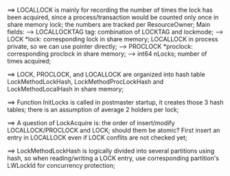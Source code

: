==> LOCALLOCK is mainly for recording the number of times the lock has been
	acquired, since a process/transaction would be counted only once in share
	memory lock; the numbers are tracked per ResourceOwner;
	Main fields:
	--> LOCALLOCKTAG tag: combination of LOCKTAG and lockmode;
	--> LOCK *lock: corresponding lock in share memory; LOCALLOCK in process
		private, so we can use pointer directly;
	--> PROCLOCK *proclock: corresponding proclock in share memory;
	--> int64 nLocks; number of times acquired;

==> LOCK, PROCLOCK, and LOCALLOCK are organized into hash table
	LockMethodLockHash, LockMethodProcLockHash and LockMethodLocalHash in share
	memory;

==> Function InitLocks is called in postmaster startup, it creates those 3 hash
	tables; there is an assumption of average 2 holders per lock;

==> A question of LockAcquire is: the order of insert/modify LOCALLOCK/PROCLOCK
	and LOCK; should them be atomic?
	First insert an entry in LOCALLOCK even if LOCK conflits are not checked
	yet;

==> LockMethodLockHash is logically divided into several partitions using hash,
	so when reading/writing a LOCK entry, use corresponding partition's LWLockId
	for concurrency protection;
